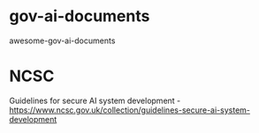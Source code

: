 # gov-ai-documents
awesome-gov-ai-documents

# NCSC
Guidelines for secure AI system development - https://www.ncsc.gov.uk/collection/guidelines-secure-ai-system-development

